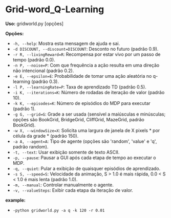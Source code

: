 # Grid-word_Q-Learning

**Uso:** gridworld.py [opções]

**Opções:**
- `-h, --help`: Mostra esta mensagem de ajuda e sai.
- `-d DISCOUNT, --discount=DISCOUNT`: Desconto no futuro (padrão 0.9).
- `-r R, --livingReward=R`: Recompensa por estar vivo por um passo de tempo (padrão 0.0).
- `-n P, --noise=P`: Com que frequência a ação resulta em uma direção não intencional (padrão 0.2).
- `-e E, --epsilon=E`: Probabilidade de tomar uma ação aleatória no q-learning (padrão 0.3).
- `-l P, --learningRate=P`: Taxa de aprendizado TD (padrão 0.5).
- `-i K, --iterations=K`: Número de rodadas de iteração de valor (padrão 10).
- `-k K, --episodes=K`: Número de episódios do MDP para executar (padrão 1).
- `-g G, --grid=G`: Grade a ser usada (sensível a maiúsculas e minúsculas; opções são BookGrid, BridgeGrid, CliffGrid, MazeGrid, padrão BookGrid).
- `-w X, --windowSize=X`: Solicita uma largura de janela de X pixels * por célula da grade * (padrão 150).
- `-a A, --agent=A`: Tipo de agente (opções são 'random', 'value' e 'q', padrão random).
- `-t, --text`: Usar exibição somente de texto ASCII.
- `-p, --pause`: Pausar a GUI após cada etapa de tempo ao executar o MDP.
- `-q, --quiet`: Pular a exibição de quaisquer episódios de aprendizado.
- `-s S, --speed=S`: Velocidade da animação, S > 1.0 é mais rápida, 0.0 < S < 1.0 é mais lenta (padrão 1.0).
- `-m, --manual`: Controlar manualmente o agente.
- `-v, --valueSteps`: Exibir cada etapa da iteração de valor.
  
**example:**
- `-python gridworld.py -a q -k 120 -r 0.01`
